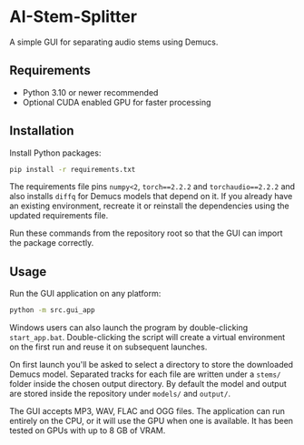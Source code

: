 # AI-Stem-Splitter

A simple GUI for separating audio stems using Demucs.

## Requirements

- Python 3.10 or newer recommended
- Optional CUDA enabled GPU for faster processing


## Installation

Install Python packages:

```bash
pip install -r requirements.txt
```

The requirements file pins `numpy<2`, `torch==2.2.2` and
`torchaudio==2.2.2` and also installs `diffq` for Demucs models that depend on
it. If you already have an existing environment, recreate it or reinstall the
dependencies using the updated requirements file.

Run these commands from the repository root so that the GUI can import the
package correctly.

## Usage

Run the GUI application on any platform:

```bash
python -m src.gui_app
```

Windows users can also launch the program by double-clicking
`start_app.bat`.
Double-clicking the script will create a virtual environment on the first run
and reuse it on subsequent launches.

On first launch you'll be asked to select a directory to store the downloaded
Demucs model. Separated tracks for each file are written under a
`stems/` folder inside the chosen output directory. By default the model and
output are stored inside the repository under `models/` and `output/`.

The GUI accepts MP3, WAV, FLAC and OGG files. The application can run entirely
on the CPU, or it will use the GPU when one is available. It has been tested on
GPUs with up to 8&nbsp;GB of VRAM.
